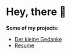 # Hey, there 👋

**Some of my projects:**
- [Der kleine Gedanke](http://www.derkleinegedanke.de/)
- [Resume](https://www.marvinscheffold.com/resume/)
